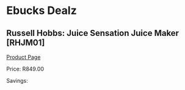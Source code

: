 
# Ebucks Dealz
## Russell Hobbs: Juice Sensation Juice Maker [RHJM01]
[Product Page](https://www.ebucks.com/web/shop/productSelected.do?prodId=360660140&catId=704987863)

Price: R849.00

Savings: 


	